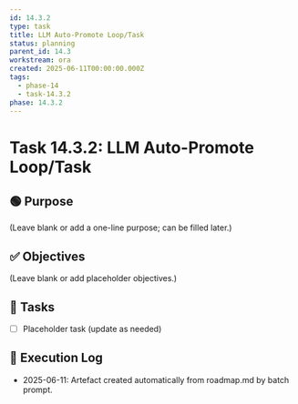 ```yaml
---
id: 14.3.2
type: task
title: LLM Auto-Promote Loop/Task
status: planning
parent_id: 14.3
workstream: ora
created: 2025-06-11T00:00:00.000Z
tags:
  - phase-14
  - task-14.3.2
phase: 14.3.2
---
```


# Task 14.3.2: LLM Auto-Promote Loop/Task

## 🟢 Purpose

(Leave blank or add a one-line purpose; can be filled later.)

## ✅ Objectives

(Leave blank or add placeholder objectives.)

## 🔨 Tasks

- [ ] Placeholder task (update as needed)

## 🧾 Execution Log

- 2025-06-11: Artefact created automatically from roadmap.md by batch prompt.
